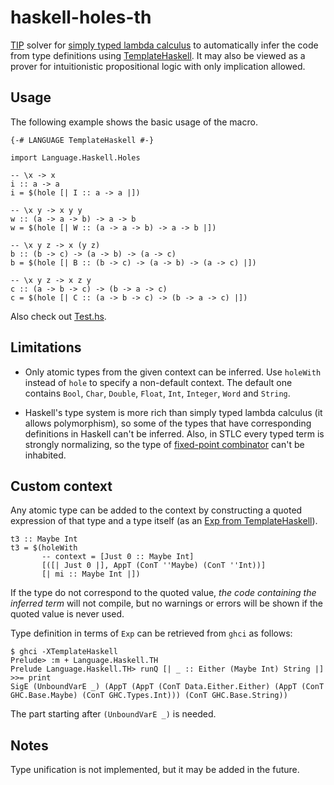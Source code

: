 # haskell-holes-th

[TIP](https://en.wikipedia.org/wiki/Type_inhabitation_problem) solver for [simply typed lambda calculus](https://en.wikipedia.org/wiki/Simply_typed_lambda_calculus) to automatically infer the code from type definitions using [TemplateHaskell](https://wiki.haskell.org/Template_Haskell). It may also be viewed as a prover for intuitionistic propositional logic with only implication allowed.

## Usage

The following example shows the basic usage of the macro.

```
{-# LANGUAGE TemplateHaskell #-}

import Language.Haskell.Holes

-- \x -> x
i :: a -> a
i = $(hole [| I :: a -> a |])

-- \x y -> x y y
w :: (a -> a -> b) -> a -> b
w = $(hole [| W :: (a -> a -> b) -> a -> b |])

-- \x y z -> x (y z)
b :: (b -> c) -> (a -> b) -> (a -> c)
b = $(hole [| B :: (b -> c) -> (a -> b) -> (a -> c) |])

-- \x y z -> x z y
c :: (a -> b -> c) -> (b -> a -> c)
c = $(hole [| C :: (a -> b -> c) -> (b -> a -> c) |])
```

Also check out [Test.hs](Test.hs).

## Limitations

- Only atomic types from the given context can be inferred. Use `holeWith` instead of `hole` to specify a non-default context. The default one contains `Bool`, `Char`, `Double`, `Float`, `Int`, `Integer`, `Word` and `String`.

- Haskell's type system is more rich than simply typed lambda calculus (it allows polymorphism), so some of the types that have corresponding definitions in Haskell can't be inferred. Also, in STLC every typed term is strongly normalizing, so the type of [fixed-point combinator](https://en.wikipedia.org/wiki/Fixed-point_combinator) can't be inhabited.

## Custom context

Any atomic type can be added to the context by constructing a quoted expression of that type and a type itself (as an [Exp from TemplateHaskell](https://hackage.haskell.org/package/template-haskell/docs/Language-Haskell-TH.html#t:Exp)).

```
t3 :: Maybe Int
t3 = $(holeWith
       -- context = [Just 0 :: Maybe Int]
       [([| Just 0 |], AppT (ConT ''Maybe) (ConT ''Int))]
       [| mi :: Maybe Int |])

```

If the type do not correspond to the quoted value, *the code containing the inferred term* will not compile, but no warnings or errors will be shown if the quoted value is never used.

Type definition in terms of `Exp` can be retrieved from `ghci` as follows:

```
$ ghci -XTemplateHaskell
Prelude> :m + Language.Haskell.TH
Prelude Language.Haskell.TH> runQ [| _ :: Either (Maybe Int) String |] >>= print
SigE (UnboundVarE _) (AppT (AppT (ConT Data.Either.Either) (AppT (ConT GHC.Base.Maybe) (ConT GHC.Types.Int))) (ConT GHC.Base.String))
```
The part starting after `(UnboundVarE _)` is needed.

## Notes

Type unification is not implemented, but it may be added in the future.